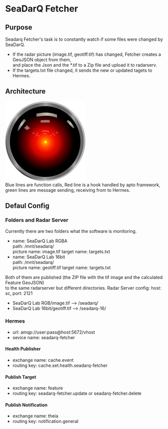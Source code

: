 # SeaDarQ Fetcher

## Purpose
Seadarq Fetcher's task is to constantly watch if some files were changed by SeaDarQ.  
- If the radar picture (image.tif, geotiff.tif) has changed, Fetcher creates a GeoJSON object from them,  
and place the Json and the *.tif to a Zip file and upload it to radarserv.  
- If the targets.txt file changed, it sends the new or updated tagets to Hermes.

## Architecture
![ONE](docs/pics/halico.png)  
Blue lines are function calls, Red line is a hook handled by apto framework, green lines are message sending, receiving from to Hermes.  
  
## Defaul Config
### Folders and Radar Server
Currently there are two folders what the software is monitoring.
- name: SeaDarQ Lab RGBA  
  path: /mnt/seadarq/  
  picture name: image.tif
  target name: targets.txt
- name: SeaDarQ Lab 16bit  
  path: /mnt/seadarq/  
  picture name: geotiff.tif
  target name: targets.txt

Both of them are published (the ZIP file with the tif image and the calculated Feature GeoJSON)  
to the same radarserver but different directories.
Radar Server config: host: sc, port: 2121

- SeaDarQ Lab RGB/image.tif --> /seadarq/
- SeaDarQ Lab 16bit/geotiff.tif --> /seadarq-16/

### Hermes
- url: amqp://user:pass@host:5672/vhost
- sevice name: seadarq-fetcher
#### Health Publisher
- exchange name: cache.event
- routing key: cache.set.health.seadarq-fetcher
#### Publish Target
- exchange name: feature
- routing key: seadarq-fetcher.update or seadarq-fetcher.delete
#### Publish Notification
- exchange name: theia
- routing key: notification.general

